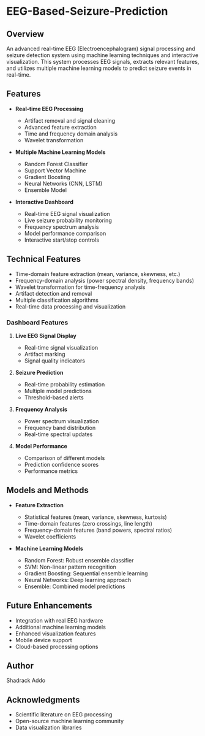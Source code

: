 # EEG-Based-Seizure-Prediction
## Overview
An advanced real-time EEG (Electroencephalogram) signal processing and seizure detection system using machine learning techniques and interactive visualization. This system processes EEG signals, extracts relevant features, and utilizes multiple machine learning models to predict seizure events in real-time.

## Features
- **Real-time EEG Processing**
  - Artifact removal and signal cleaning
  - Advanced feature extraction
  - Time and frequency domain analysis
  - Wavelet transformation

- **Multiple Machine Learning Models**
  - Random Forest Classifier
  - Support Vector Machine
  - Gradient Boosting
  - Neural Networks (CNN, LSTM)
  - Ensemble Model

- **Interactive Dashboard**
  - Real-time EEG signal visualization
  - Live seizure probability monitoring
  - Frequency spectrum analysis
  - Model performance comparison
  - Interactive start/stop controls

## Technical Features
- Time-domain feature extraction (mean, variance, skewness, etc.)
- Frequency-domain analysis (power spectral density, frequency bands)
- Wavelet transformation for time-frequency analysis
- Artifact detection and removal
- Multiple classification algorithms
- Real-time data processing and visualization


### Dashboard Features
1. **Live EEG Signal Display**
   - Real-time signal visualization
   - Artifact marking
   - Signal quality indicators

2. **Seizure Prediction**
   - Real-time probability estimation
   - Multiple model predictions
   - Threshold-based alerts

3. **Frequency Analysis**
   - Power spectrum visualization
   - Frequency band distribution
   - Real-time spectral updates

4. **Model Performance**
   - Comparison of different models
   - Prediction confidence scores
   - Performance metrics



## Models and Methods
- **Feature Extraction**
  - Statistical features (mean, variance, skewness, kurtosis)
  - Time-domain features (zero crossings, line length)
  - Frequency-domain features (band powers, spectral ratios)
  - Wavelet coefficients

- **Machine Learning Models**
  - Random Forest: Robust ensemble classifier
  - SVM: Non-linear pattern recognition
  - Gradient Boosting: Sequential ensemble learning
  - Neural Networks: Deep learning approach
  - Ensemble: Combined model predictions

## Future Enhancements
- Integration with real EEG hardware
- Additional machine learning models
- Enhanced visualization features
- Mobile device support
- Cloud-based processing options


## Author
Shadrack Addo

## Acknowledgments
- Scientific literature on EEG processing
- Open-source machine learning community
- Data visualization libraries
